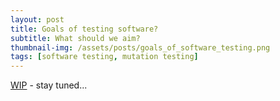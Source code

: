 ```yaml
---
layout: post
title: Goals of testing software?
subtitle: What should we aim?
thumbnail-img: /assets/posts/goals_of_software_testing.png
tags: [software testing, mutation testing]
---
```


[WIP](./202.html) - stay tuned... 